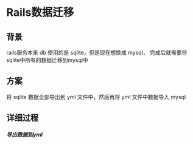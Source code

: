 # Rails数据迁移
## 背景
rails服务本来 db 使用的是 sqlite，但是现在想换成 mysql， 完成后就需要将sqlite中所有的数据迁移到mysql中
## 方案
将 sqlite 数据全部导出到 yml 文件中，然后再将 yml 文件中数据导入 mysql
## 详细过程
##### 导出数据到yml
